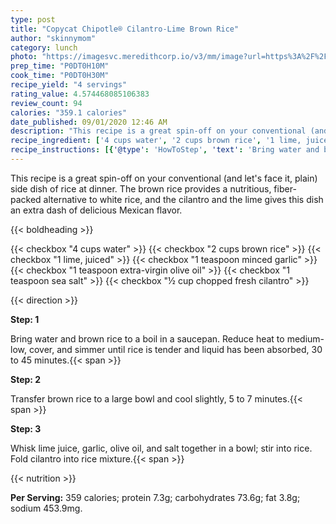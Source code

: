 ```yaml
---
type: post
title: "Copycat Chipotle® Cilantro-Lime Brown Rice"
author: "skinnymom"
category: lunch
photo: "https://imagesvc.meredithcorp.io/v3/mm/image?url=https%3A%2F%2Fimages.media-allrecipes.com%2Fuserphotos%2F1309564.jpg"
prep_time: "P0DT0H10M"
cook_time: "P0DT0H30M"
recipe_yield: "4 servings"
rating_value: 4.574468085106383
review_count: 94
calories: "359.1 calories"
date_published: 09/01/2020 12:46 AM
description: "This recipe is a great spin-off on your conventional (and let's face it, plain) side dish of rice at dinner. The brown rice provides a nutritious, fiber-packed alternative to white rice, and the cilantro and the lime gives this dish an extra dash of delicious Mexican flavor."
recipe_ingredient: ['4 cups water', '2 cups brown rice', '1 lime, juiced', '1 teaspoon minced garlic', '1 teaspoon extra-virgin olive oil', '1 teaspoon sea salt', '½ cup chopped fresh cilantro']
recipe_instructions: [{'@type': 'HowToStep', 'text': 'Bring water and brown rice to a boil in a saucepan. Reduce heat to medium-low, cover, and simmer until rice is tender and liquid has been absorbed, 30 to 45 minutes.\n'}, {'@type': 'HowToStep', 'text': 'Transfer brown rice to a large bowl and cool slightly, 5 to 7 minutes.\n'}, {'@type': 'HowToStep', 'text': 'Whisk lime juice, garlic, olive oil, and salt together in a bowl; stir into rice. Fold cilantro into rice mixture.\n'}]
---
```


This recipe is a great spin-off on your conventional (and let's face it, plain) side dish of rice at dinner. The brown rice provides a nutritious, fiber-packed alternative to white rice, and the cilantro and the lime gives this dish an extra dash of delicious Mexican flavor. 

{{< boldheading >}}

{{< checkbox "4 cups water" >}}
{{< checkbox "2 cups brown rice" >}}
{{< checkbox "1  lime, juiced" >}}
{{< checkbox "1 teaspoon minced garlic" >}}
{{< checkbox "1 teaspoon extra-virgin olive oil" >}}
{{< checkbox "1 teaspoon sea salt" >}}
{{< checkbox "½ cup chopped fresh cilantro" >}}


{{< direction >}}

**Step: 1**

Bring water and brown rice to a boil in a saucepan. Reduce heat to medium-low, cover, and simmer until rice is tender and liquid has been absorbed, 30 to 45 minutes.{{< span >}}

**Step: 2**

Transfer brown rice to a large bowl and cool slightly, 5 to 7 minutes.{{< span >}}

**Step: 3**

Whisk lime juice, garlic, olive oil, and salt together in a bowl; stir into rice. Fold cilantro into rice mixture.{{< span >}}

{{< nutrition >}}

**Per Serving:** 359 calories; protein 7.3g; carbohydrates 73.6g; fat 3.8g; sodium 453.9mg.